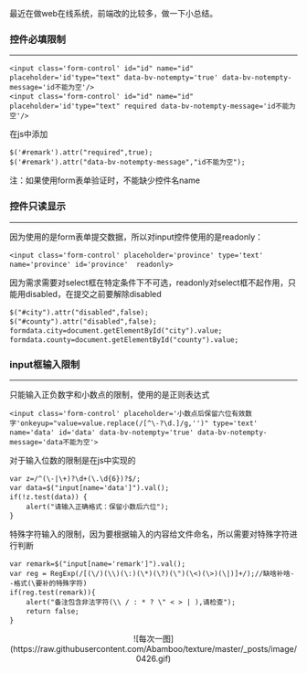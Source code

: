 
最近在做web在线系统，前端改的比较多，做一下小总结。
   
### 控件必填限制
---

	<input class='form-control' id="id" name="id" placeholder='id'type="text" data-bv-notempty='true' data-bv-notempty-message='id不能为空'/>
	<input class='form-control' id="id" name="id" placeholder='id'type="text" required data-bv-notempty-message='id不能为空'/>

在js中添加

	$('#remark').attr("required",true);
	$('#remark').attr("data-bv-notempty-message","id不能为空");

注：如果使用form表单验证时，不能缺少控件名name

### 控件只读显示
---    

因为使用的是form表单提交数据，所以对input控件使用的是readonly：

	<input class='form-control' placeholder='province' type='text' name='province' id='province'  readonly>

因为需求需要对select框在特定条件下不可选，readonly对select框不起作用，只能用disabled，在提交之前要解除disabled

	$("#city").attr("disabled",false);
    $("#county").attr("disabled",false);
	formdata.city=document.getElementById("city").value;
    formdata.county=document.getElementById("county").value;

### input框输入限制
---

只能输入正负数字和小数点的限制，使用的是正则表达式

	<input class='form-control' placeholder='小数点后保留六位有效数字'onkeyup="value=value.replace(/[^\-?\d.]/g,'')" type='text' name='data' id='data' data-bv-notempty='true' data-bv-notempty-message='data不能为空'>

对于输入位数的限制是在js中实现的

	var z=/^(\-|\+)?\d+(\.\d{6})?$/;
	var data=$("input[name='data']").val();
	if(!z.test(data)) {
		alert("请输入正确格式：保留小数后六位");
	}

特殊字符输入的限制，因为要根据输入的内容给文件命名，所以需要对特殊字符进行判断

	var remark=$("input[name='remark']").val();
	var reg = RegExp(/[(\/)(\\)(\:)(\*)(\?)(\")(\<)(\>)(\|)]+/);//缺啥补啥--格式(\要补的特殊字符)
	if(reg.test(remark)){
		alert("备注包含非法字符(\\ / : * ? \" < > | ),请检查");
		return false;
	}


<center><p>![每次一图](https://raw.githubusercontent.com/Abamboo/texture/master/_posts/image/0426.gif)
